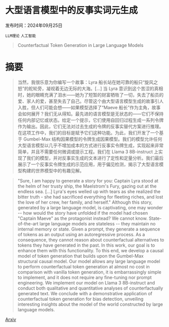 # 大型语言模型中的反事实词元生成

发布时间：2024年09月25日

`LLM理论` `人工智能`

> Counterfactual Token Generation in Large Language Models

# 摘要

> 当然，我很乐意为你编写一个故事：Lyra 船长站在她可靠的船只“旋风之怒”的舵轮旁，凝视着无边无际的大海。[...] 当 Lyra 意识到这个苦涩的真相时，她的眼睛充满了泪水——她为了短暂的财富牺牲了一切，失去了船员的爱、家人的爱，甚至失去了自己。尽管这个由大型语言模型生成的故事引人入胜，但人们可能会想——如果模型选择了“Maeve 船长”作为主角，故事会如何展开？我们无从得知。最先进的语言模型是无状态的——它们不保持任何内部记忆或状态。给定一个提示，它们使用自回归过程生成一系列令牌作为输出。因此，它们无法对过去生成的令牌的反事实替代方案进行推理。在这项工作中，我们的目标是赋予它们这种功能。为此，我们开发了一个基于 Gumbel-Max 结构因果模型的令牌生成因果模型。我们的模型允许任何大型语言模型以几乎不增加成本的方式进行反事实令牌生成，实现起来非常简单，并且不需要任何微调或提示工程。我们在 Llama 3 8B-instruct 上实现了我们的模型，并对反事实生成的文本进行了定性和定量分析。我们最后展示了一个反事实令牌生成的示范应用，用于偏见检测，揭示了大型语言模型构建的世界模型中的有趣见解。

> "Sure, I am happy to generate a story for you: Captain Lyra stood at the helm of her trusty ship, the Maelstrom's Fury, gazing out at the endless sea. [...] Lyra's eyes welled up with tears as she realized the bitter truth - she had sacrificed everything for fleeting riches, and lost the love of her crew, her family, and herself." Although this story, generated by a large language model, is captivating, one may wonder -- how would the story have unfolded if the model had chosen "Captain Maeve" as the protagonist instead? We cannot know. State-of-the-art large language models are stateless -- they maintain no internal memory or state. Given a prompt, they generate a sequence of tokens as an output using an autoregressive process. As a consequence, they cannot reason about counterfactual alternatives to tokens they have generated in the past. In this work, our goal is to enhance them with this functionality. To this end, we develop a causal model of token generation that builds upon the Gumbel-Max structural causal model. Our model allows any large language model to perform counterfactual token generation at almost no cost in comparison with vanilla token generation, it is embarrassingly simple to implement, and it does not require any fine-tuning nor prompt engineering. We implement our model on Llama 3 8B-instruct and conduct both qualitative and quantitative analyses of counterfactually generated text. We conclude with a demonstrative application of counterfactual token generation for bias detection, unveiling interesting insights about the model of the world constructed by large language models.

[Arxiv](https://arxiv.org/abs/2409.17027)